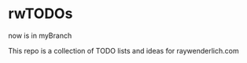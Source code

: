# rwTODOs
now is in myBranch

This repo is a collection of TODO lists and ideas for raywenderlich.com
